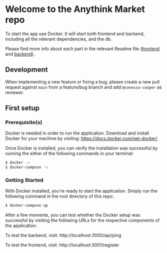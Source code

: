 # Welcome to the Anythink Market repo

To start the app use Docker. It will start both frontend and backend, including all the relevant dependencies, and the db.

Please find more info about each part in the relevant Readme file ([frontend](frontend/readme.md) and [backend](backend/README.md)).

## Development

When implementing a new feature or fixing a bug, please create a new pull request against `main` from a feature/bug branch and add `@vanessa-cooper` as reviewer.

## First setup

### Prerequisite(s)

Docker is needed in order to run the application. Download and install Docker for your machine by visiting: https://docs.docker.com/get-docker/

Once Docker is installed, you can verify the installation was successful by running the either of the following commands in your terminal:

```sh
$ docker -v
$ docker-compose -v
```

### Getting Started

With Docker installed, you're ready to start the application. Simply run the following command in the root directory of this repo:

```sh
$ docker-compose up
```

After a few moments, you can test whether the Docker setup was successful by visiting the following URLs for the respective components of the application:

To test the backend, visit: http://localhost:3000/api/ping

To test the frontend, visit: http://localhost:3001/register
